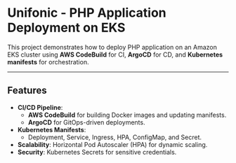 # Unifonic - PHP Application Deployment on EKS

This project demonstrates how to deploy PHP application on an Amazon EKS cluster using **AWS CodeBuild** for CI, **ArgoCD** for CD, and **Kubernetes manifests** for orchestration.

---

## **Features**
- **CI/CD Pipeline**:  
  - **AWS CodeBuild** for building Docker images and updating manifests.  
  - **ArgoCD** for GitOps-driven deployments.  
- **Kubernetes Manifests**:  
  - Deployment, Service, Ingress, HPA, ConfigMap, and Secret.  
- **Scalability**: Horizontal Pod Autoscaler (HPA) for dynamic scaling.  
- **Security**: Kubernetes Secrets for sensitive credentials.  